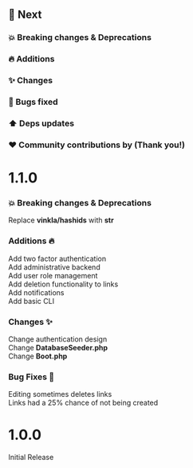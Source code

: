 ## :rocket: Next

### :boom: Breaking changes & Deprecations

### :fire: Additions

### :sparkles: Changes

### :bug: Bugs fixed

### :arrow_up: Deps updates

### :heart: Community contributions by (Thank you!)

# 1.1.0

### :boom: Breaking changes & Deprecations
Replace **vinkla/hashids** with **str**
### Additions 🔥
Add two factor authentication \
Add administrative backend \
Add user role management \
Add deletion functionality to links \
Add notifications \
Add basic CLI
### Changes ✨
Change authentication design \
Change **DatabaseSeeder.php** \
Change **Boot.php**
### Bug Fixes 🐛
Editing sometimes deletes links \
Links had a 25% chance of not being created

# 1.0.0
Initial Release
